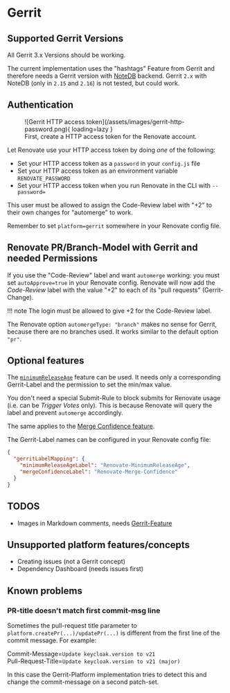 # Gerrit

## Supported Gerrit Versions

All Gerrit 3.x Versions should be working.

The current implementation uses the "hashtags" Feature from Gerrit and therefore needs a Gerrit version with [NoteDB](https://gerrit-review.googlesource.com/Documentation/note-db.html) backend.
Gerrit `2.x` with NoteDB (only in `2.15` and `2.16`) is not tested, but could work.

## Authentication

<figure markdown>
  ![Gerrit HTTP access token](/assets/images/gerrit-http-password.png){ loading=lazy }
  <figcaption>First, create a HTTP access token for the Renovate account.</figcaption>
</figure>

Let Renovate use your HTTP access token by doing _one_ of the following:

- Set your HTTP access token as a `password` in your `config.js` file
- Set your HTTP access token as an environment variable `RENOVATE_PASSWORD`
- Set your HTTP access token when you run Renovate in the CLI with `--password=`

This user must be allowed to assign the Code-Review label with "+2" to their own changes for "automerge" to work.

Remember to set `platform=gerrit` somewhere in your Renovate config file.

## Renovate PR/Branch-Model with Gerrit and needed Permissions

If you use the "Code-Review" label and want `automerge` working: you must set `autoApprove=true` in your Renovate config.
Renovate will now add the _Code-Review_ label with the value "+2" to each of its "pull requests" (Gerrit-Change).

<!-- prettier-ignore -->
!!! note
    The login must be allowed to give +2 for the Code-Review label.

The Renovate option `automergeType: "branch"` makes no sense for Gerrit, because there are no branches used.
It works similar to the default option `"pr"`.

## Optional features

The [`minimumReleaseAge`](https://docs.renovatebot.com/configuration-options/#minimumreleaseage) feature can be used.
It needs only a corresponding Gerrit-Label and the permission to set the min/max value.

You don't need a special Submit-Rule to block submits for Renovate usage (i.e. can be _Trigger Votes_ only).
This is because Renovate will query the label and prevent `automerge` accordingly.

The same applies to the [Merge Confidence feature](https://docs.renovatebot.com/merge-confidence/).

The Gerrit-Label names can be configured in your Renovate config file:

```json
{
  "gerritLabelMapping": {
    "minimumReleaseAgeLabel": "Renovate-MinimumReleaseAge",
    "mergeConfidenceLabel": "Renovate-Merge-Confidence"
  }
}
```

## TODOS

- Images in Markdown comments, needs [Gerrit-Feature](https://bugs.chromium.org/p/gerrit/issues/detail?id=2015)

## Unsupported platform features/concepts

- Creating issues (not a Gerrit concept)
- Dependency Dashboard (needs issues first)

## Known problems

### PR-title doesn't match first commit-msg line

Sometimes the pull-request title parameter to `platform.createPr(...)/updatePr(...)` is different from the first line of the commit message.
For example:

Commit-Message=`Update keycloak.version to v21` \
Pull-Request-Title=`Update keycloak.version to v21 (major)`

In this case the Gerrit-Platform implementation tries to detect this and change the commit-message on a second patch-set.
